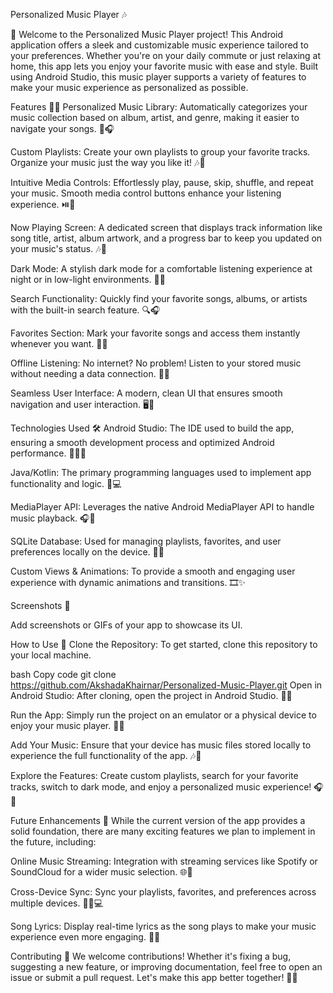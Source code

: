 Personalized Music Player 🎶

📱 Welcome to the Personalized Music Player project! This Android application offers a sleek and customizable music experience tailored to your preferences. Whether you're on your daily commute or just relaxing at home, this app lets you enjoy your favorite music with ease and style. Built using Android Studio, this music player supports a variety of features to make your music experience as personalized as possible.

Features 🎵✨ Personalized Music Library: Automatically categorizes your music collection based on album, artist, and genre, making it easier to navigate your songs. 🎤🎧

Custom Playlists: Create your own playlists to group your favorite tracks. Organize your music just the way you like it! 🎶📑

Intuitive Media Controls: Effortlessly play, pause, skip, shuffle, and repeat your music. Smooth media control buttons enhance your listening experience. ⏯️🔁

Now Playing Screen: A dedicated screen that displays track information like song title, artist, album artwork, and a progress bar to keep you updated on your music's status. 🎶🎨

Dark Mode: A stylish dark mode for a comfortable listening experience at night or in low-light environments. 🌙🌑

Search Functionality: Quickly find your favorite songs, albums, or artists with the built-in search feature. 🔍🎧

Favorites Section: Mark your favorite songs and access them instantly whenever you want. 💖🎵

Offline Listening: No internet? No problem! Listen to your stored music without needing a data connection. 📶🚫

Seamless User Interface: A modern, clean UI that ensures smooth navigation and user interaction. 🖥️💫

Technologies Used 🛠️ Android Studio: The IDE used to build the app, ensuring a smooth development process and optimized Android performance. 👩‍💻📱

Java/Kotlin: The primary programming languages used to implement app functionality and logic. 📝💻

MediaPlayer API: Leverages the native Android MediaPlayer API to handle music playback. 🎧📲

SQLite Database: Used for managing playlists, favorites, and user preferences locally on the device. 📂💾

Custom Views & Animations: To provide a smooth and engaging user experience with dynamic animations and transitions. 🎞️✨

Screenshots 📸

Add screenshots or GIFs of your app to showcase its UI.

How to Use 📱 Clone the Repository: To get started, clone this repository to your local machine.

bash Copy code git clone https://github.com/AkshadaKhairnar/Personalized-Music-Player.git Open in Android Studio: After cloning, open the project in Android Studio. 🔧📖

Run the App: Simply run the project on an emulator or a physical device to enjoy your music player. 🚀📱

Add Your Music: Ensure that your device has music files stored locally to experience the full functionality of the app. 🎶💾

Explore the Features: Create custom playlists, search for your favorite tracks, switch to dark mode, and enjoy a personalized music experience! 🎧🎤

Future Enhancements 🚀 While the current version of the app provides a solid foundation, there are many exciting features we plan to implement in the future, including:

Online Music Streaming: Integration with streaming services like Spotify or SoundCloud for a wider music selection. 🌐🎵

Cross-Device Sync: Sync your playlists, favorites, and preferences across multiple devices. 🔄📱💻

Song Lyrics: Display real-time lyrics as the song plays to make your music experience even more engaging. 🎤📜

Contributing 🤝 We welcome contributions! Whether it's fixing a bug, suggesting a new feature, or improving documentation, feel free to open an issue or submit a pull request. Let's make this app better together! 💪🤗
